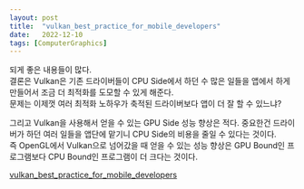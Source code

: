 ```yaml
---
layout: post
title:  "vulkan_best_practice_for_mobile_developers"
date:   2022-12-10
tags: [ComputerGraphics]
---            
```


되게 좋은 내용들이 많다.      
결론은 Vulkan은 기존 드라이버들이 CPU Side에서 하던 수 많은 일들을 앱에서 하게 만들어서 조금 더 최적화를 도모할 수 있게 해준다.             
문제는 이제껏 여러 최적화 노하우가 축적된 드라이버보다 앱이 더 잘 할 수 있느냐?            
        
그리고 Vulkan을 사용해서 얻을 수 있는 GPU Side 성능 향상은 적다. 중요한건 드라이버가 하던 여러 일들을 앱단에 맡기니 CPU Side의 비용을 줄일 수 있다는 것이다.             
즉 OpenGL에서 Vulkan으로 넘어갔을 때 얻을 수 있는 성능 향상은 GPU Bound인 프로그램보다 CPU Bound인 프로그램이 더 크다는 것이다.               
                     
[vulkan_best_practice_for_mobile_developers](https://arm-software.github.io/vulkan_best_practice_for_mobile_developers/samples/vulkan_basics.html#low-level-graphics-for-power-users)